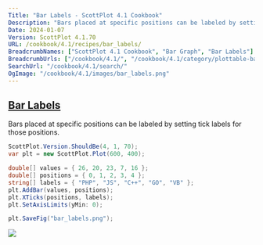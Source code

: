 ```yaml
---
Title: "Bar Labels - ScottPlot 4.1 Cookbook"
Description: "Bars placed at specific positions can be labeled by setting tick labels for those positions."
Date: 2024-01-07
Version: ScottPlot 4.1.70
URL: /cookbook/4.1/recipes/bar_labels/
BreadcrumbNames: ["ScottPlot 4.1 Cookbook", "Bar Graph", "Bar Labels"]
BreadcrumbUrls: ["/cookbook/4.1/", "/cookbook/4.1/category/plottable-bar-graph", "/cookbook/4.1/recipes/bar_labels/"]
SearchUrl: "/cookbook/4.1/search/"
OgImage: "/cookbook/4.1/images/bar_labels.png"
---
```


<h2><a id='bar-labels' href='/cookbook/4.1/recipes/bar_labels/'>Bar Labels</a></h2>

Bars placed at specific positions can be labeled by setting tick labels for those positions.

```cs
ScottPlot.Version.ShouldBe(4, 1, 70);
var plt = new ScottPlot.Plot(600, 400);

double[] values = { 26, 20, 23, 7, 16 };
double[] positions = { 0, 1, 2, 3, 4 };
string[] labels = { "PHP", "JS", "C++", "GO", "VB" };
plt.AddBar(values, positions);
plt.XTicks(positions, labels);
plt.SetAxisLimits(yMin: 0);

plt.SaveFig("bar_labels.png");
```

<img src='../../images/bar_labels.png' class='d-block mx-auto my-5' />


